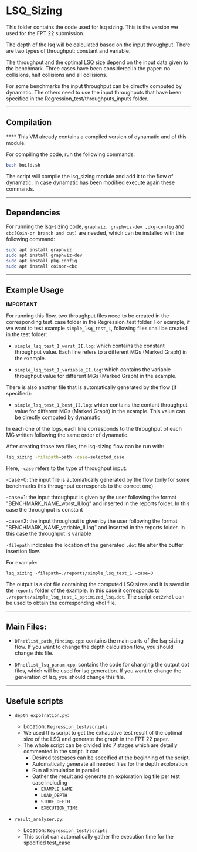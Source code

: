 # LSQ_Sizing 

This folder contains the code used for lsq sizing. This is the version we used for the FPT 22 submission.

The depth of the lsq will be calculated based on the input throughput. There are two types of throughput: constant and variable. 

The throughput and the optimal LSQ size depend on the input data given to the benchmark. Three cases have been considered in the paper: no collisions, half collisions and all collisions. 

For some benchmarks the input throughput can be directly computed by dynamatic. The others need to use the input throughputs that have been specified in the Regression_test/throughputs_inputs folder.

---

## Compilation

**** This VM already contains a compiled version of dynamatic and of this module.

For compiling the code, run the following commands:

```bash
bash build.sh
```

The script will compile the lsq_sizing module and add it to the flow of dynamatic. In case dynamatic has been modified execute again these commands.

---

## Dependencies

For running the lsq-sizing code, `graphviz, graphviz-dev ,pkg-config` and `cbc(Coin-or branch and cut)` are needed, which can be installed with the following command:

```bash
sudo apt install graphviz
sudo apt install graphviz-dev
sudo apt install pkg-config
sudo apt install coinor-cbc
```

---

## Example Usage

**IMPORTANT**

For running this flow, two throughput files need to be created in the corresponding test_case folder in the Regression_test folder. For example, if we want to test example `simple_lsq_test_1`, following files shall be created in the test folder:

- `simple_lsq_test_1_worst_II.log`: which contains the constant throughput value. Each line refers to a different MGs (Marked Graph) in the example.

- `simple_lsq_test_1_variable_II.log`: which contains the variable throughput value for different MGs (Marked Graph) in the example.

There is also another file that is automatically generated by the flow (if specified):

- `simple_lsq_test_1_best_II.log`: which contains the contant throughput value for different MGs (Marked Graph) in the example. This value can be directly computed by dynamatic

In each one of the logs, each line corresponds to the throughput of each MG written following the same order of dynamatic.

After creating those two files, the lsq-sizing flow can be run with:

```bash
lsq_sizing -filepath=path -case=selected_case
```

Here, `-case` refers to the type of throughput input:

-case=0: the input file is automatically generated by the flow (only for some benchmarks this throughput corresponds to the correct one)

-case=1: the input throughput is given by the user following the format "BENCHMARK_NAME_worst_II.log" and inserted in the reports folder. In this case the throughput is constant

-case=2: the input throughput is given by the user following the format "BENCHMARK_NAME_variable_II.log" and inserted in the reports folder. In this case the throughput is variable

`-filepath` indicates the location of the generated `.dot` file after the buffer insertion flow.

For example:

```
lsq_sizing -filepath=./reports/simple_lsq_test_1 -case=0
```

The output is a dot file containing the computed LSQ sizes and it is saved in the `reports` folder of the example. In this case it corresponds to `./reports/simple_lsq_test_1_optimized_lsq.dot`. 
The script `dot2vhdl` can be used to obtain the corresponding vhdl file. 

---

## Main Files:

- `DFnetlist_path_finding.cpp`: contains the main parts of the lsq-sizing flow. If you want to change the depth calculation flow, you should change this file.

- `DFnetlist_lsq_param.cpp`: contains the code for changing the output dot files, which will be used for lsq generation. If you want to change the generation of lsq, you should change this file.


---

## Usefule scripts

- `depth_expolration.py`:
  - Location: `Regression_test/scripts`
  - We used this script to get the exhaustive test result of the optimal size of the LSQ and generate the graph in the FPT 22 paper. 
  - The whole script can be divided into 7 stages which are detailly commented in the script. It can 
    - Desired testcases can be specified at the beginning of the script.
    - Automatically generate all needed files for the depth exploration 
    - Run all simulation in parallel
    - Gather the result and generate an exploration log file per test case including 
      - `EXAMPLE_NAME`
      - `LOAD_DEPTH`
      - `STORE_DEPTH`
      - `EXECUTION_TIME`

- `result_analyzer.py`:
  - Location: `Regression_test/scripts`
  - This script can automatically gather the execution time for the specified test_case




